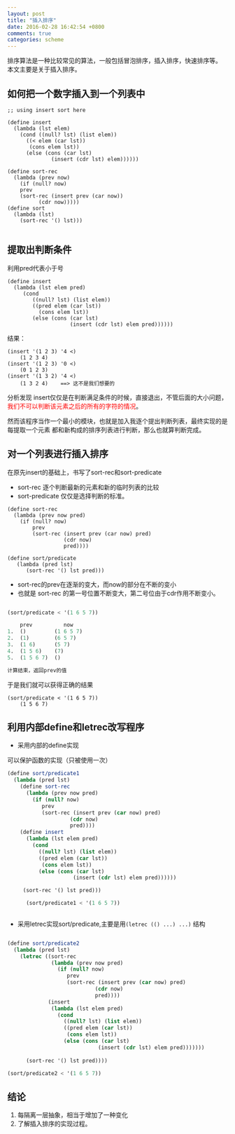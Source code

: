 ```yaml
---
layout: post
title: "插入排序"
date: 2016-02-28 16:42:54 +0800
comments: true
categories: scheme
---
```



排序算法是一种比较常见的算法，一般包括冒泡排序，插入排序，快速排序等。
本文主要是关于插入排序。
<!--more-->


## 如何把一个数字插入到一个列表中

```
;; using insert sort here

(define insert
  (lambda (lst elem)
    (cond ((null? lst) (list elem))
	  ((< elem (car lst))
	   (cons elem lst))
	  (else (cons (car lst)
		      (insert (cdr lst) elem))))))

(define sort-rec
  (lambda (prev now)
    (if (null? now)
	prev
	(sort-rec (insert prev (car now))
		  (cdr now)))))
(define sort
  (lambda (lst)
    (sort-rec '() lst)))


```


## 提取出判断条件

利用pred代表小于号
```
(define insert
  (lambda (lst elem pred)
     (cond
        ((null? lst) (list elem))
        ((pred elem (car lst))
          (cons elem lst))
        (else (cons (car lst)
                    (insert (cdr lst) elem pred))))))
```


结果：

```
(insert '(1 2 3) '4 <)
    (1 2 3 4)
(insert '(1 2 3) '0 <)
    (0 1 2 3)
(insert '(1 3 2) '4 <)
    (1 3 2 4)    ==> 这不是我们想要的
```

分析发现 insert仅仅是在判断满足条件的时候，直接退出，不管后面的大小问题，
<font color="red">我们不可以判断该元素之后的所有的字符的情况</font>。

然而该程序当作一个最小的模块，也就是加入我逐个提出判断列表，最终实现的是每提取一个元素
都和新构成的排序列表进行判断，那么也就算判断完成。


## 对一个列表进行插入排序

在原先insert的基础上，书写了sort-rec和sort-predicate

+ sort-rec 逐个判断最新的元素和新的临时列表的比较
+ sort-predicate 仅仅是选择判断的标准。

```
(define sort-rec
  (lambda (prev now pred)
    (if (null? now)
        prev
        (sort-rec (insert prev (car now) pred)
                  (cdr now)
                  pred))))

(define sort/predicate
   (lambda (pred lst)
      (sort-rec '() lst pred)))

```


+ sort-rec的prev在逐渐的变大，而now的部分在不断的变小
+ 也就是 sort-rec 的第一号位置不断变大，第二号位由于cdr作用不断变小。
``` scheme

(sort/predicate < '(1 6 5 7))

    prev          now
1.  ()         (1 6 5 7)
2.  (1)        (6 5 7)
3.  (1 6)      (5 7)
4.  (1 5 6)    (7)
5.  (1 5 6 7)  ()

计算结束，返回prev的值
```

于是我们就可以获得正确的结果

```
(sort/predicate < '(1 6 5 7))
    (1 5 6 7)
```

## 利用内部define和letrec改写程序


+ 采用内部的define实现

可以保护函数的实现（只被使用一次）

``` scheme
(define sort/predicate1
  (lambda (pred lst)
    (define sort-rec
      (lambda (prev now pred)
        (if (null? now)
           prev
           (sort-rec (insert prev (car now) pred)
                    (cdr now)
                    pred))))
    (define insert
      (lambda (lst elem pred)
        (cond
          ((null? lst) (list elem))
          ((pred elem (car lst))
           (cons elem lst))
          (else (cons (car lst)
                     (insert (cdr lst) elem pred))))))

     (sort-rec '() lst pred)))

      (sort/predicate1 < '(1 6 5 7))
    
```
+ 采用letrec实现sort/predicate,主要是用`(letrec (() ...) ...)` 结构

``` scheme

(define sort/predicate2
  (lambda (pred lst)
    (letrec ((sort-rec
              (lambda (prev now pred)
                (if (null? now)
                   prev
                   (sort-rec (insert prev (car now) pred)
                            (cdr now)
                            pred))))
             (insert
              (lambda (lst elem pred)
                (cond
                  ((null? lst) (list elem))
                  ((pred elem (car lst))
                   (cons elem lst))
                  (else (cons (car lst)
                             (insert (cdr lst) elem pred)))))))
      
      (sort-rec '() lst pred))))

(sort/predicate2 < '(1 6 5 7))

```

##  结论

1. 每隔离一层抽象，相当于增加了一种变化
2. 了解插入排序的实现过程。
